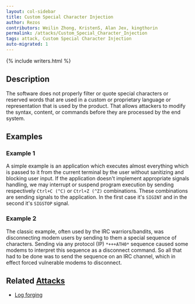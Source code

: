 ```yaml
---
layout: col-sidebar
title: Custom Special Character Injection
author: Rezos
contributors: Weilin Zhong, KristenS, Alan Jex, kingthorin
permalink: /attacks/Custom_Special_Character_Injection
tags: attack, Custom Special Character Injection
auto-migrated: 1
---
```


{% include writers.html %}

## Description

The software does not properly filter or quote special characters or
reserved words that are used in a custom or proprietary language or
representation that is used by the product. That allows attackers to
modify the syntax, content, or commands before they are processed by the
end system.

## Examples

### Example 1

A simple example is an application which executes almost everything
which is passed to it from the current terminal by the user without
sanitizing and blocking user input. If the application doesn't implement
appropriate signals handling, we may interrupt or suspend program
execution by sending respectively `Ctrl+C (^C)` or `Ctrl+Z (^Z)`
combinations. These combinations are sending signals to the application.
In the first case it's `SIGINT` and in the second it's `SIGSTOP` signal.

### Example 2

The classic example, often used by the IRC warriors/bandits, was
disconnecting modem users by sending to them a special sequence of
characters. Sending via any protocol (IP) `*+++ATH0*` sequence caused
some modems to interpret this sequence as a disconnect command. So all
that had to be done was to send the sequence on an IRC channel, which in
effect forced vulnerable modems to disconnect.

## Related [Attacks](https://owasp.org/www-community/attacks/)

- [Log forging](https://owasp.org/www-community/attacks/Log_Injection)
